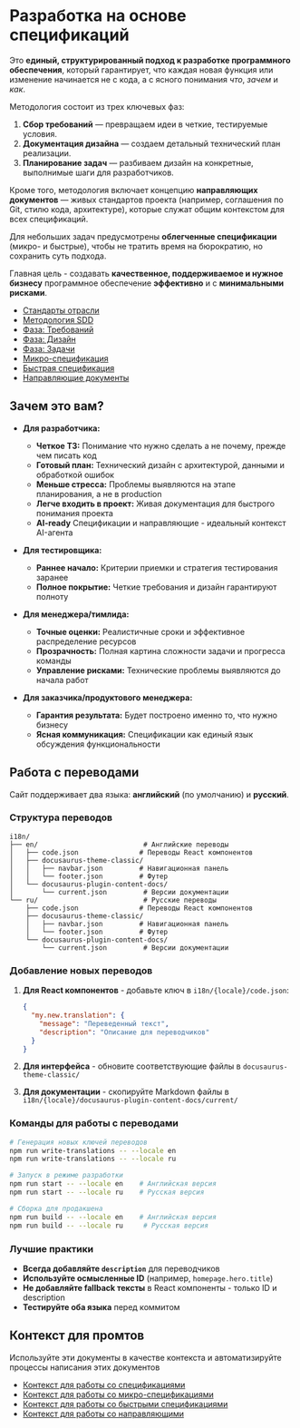 # Разработка на основе спецификаций

Это **единый, структурированный подход к разработке программного обеспечения**, который гарантирует, что каждая новая функция или изменение начинается не с кода, а с ясного понимания *что*, *зачем* и *как*.

Методология состоит из трех ключевых фаз:

1. **Сбор требований** — превращаем идеи в четкие, тестируемые условия.
2. **Документация дизайна** — создаем детальный технический план реализации.
3. **Планирование задач** — разбиваем дизайн на конкретные, выполнимые шаги для разработчиков.

Кроме того, методология включает концепцию **направляющих документов** — живых стандартов проекта (например, соглашения по Git, стилю кода, архитектуре), которые служат общим контекстом для всех спецификаций.

Для небольших задач предусмотрены **облегченные спецификации** (микро- и быстрые), чтобы не тратить время на бюрократию, но сохранить суть подхода.

Главная цель - создавать **качественное, поддерживаемое и нужное бизнесу** программное обеспечение **эффективно** и с **минимальными рисками**.

* [Стандарты отрасли](./01.standards.md)
* [Методология SDD](./02.methodology.md)
* [Фаза: Требований](./03.requirements_phase.md)
* [Фаза: Дизайн](./04.design_phase.md)
* [Фаза: Задачи](./05.tasks_phase.md)
* [Микро-спецификация](./06.micro_specification.md)
* [Быстрая спецификация](./07.quick_specification.md)
* [Направляющие документы](./08.steering_documents.md)

## Зачем это вам?

* **Для разработчика:**
  * **Четкое ТЗ:** Понимание что нужно сделать а не почему, прежде чем писать код
  * **Готовый план:** Технический дизайн с архитектурой, данными и обработкой ошибок
  * **Меньше стресса:** Проблемы выявляются на этапе планирования, а не в production
  * **Легче входить в проект:** Живая документация для быстрого понимания проекта
  * **AI-ready** Спецификации и направляющие - идеальный контекст AI-агента

* **Для тестировщика:**
  * **Раннее начало:** Критерии приемки и стратегия тестирования заранее
  * **Полное покрытие:** Четкие требования и дизайн гарантируют полноту

* **Для менеджера/тимлида:**
  * **Точные оценки:** Реалистичные сроки и эффективное распределение ресурсов
  * **Прозрачность:** Полная картина сложности задачи и прогресса команды
  * **Управление рисками:** Технические проблемы выявляются до начала работ

* **Для заказчика/продуктового менеджера:**
  * **Гарантия результата:** Будет построено именно то, что нужно бизнесу
  * **Ясная коммуникация:** Спецификации как единый язык обсуждения функциональности

## Работа с переводами

Сайт поддерживает два языка: **английский** (по умолчанию) и **русский**.

### Структура переводов

```
i18n/
├── en/                          # Английские переводы
│   ├── code.json               # Переводы React компонентов
│   ├── docusaurus-theme-classic/
│   │   ├── navbar.json         # Навигационная панель
│   │   └── footer.json         # Футер
│   └── docusaurus-plugin-content-docs/
│       └── current.json         # Версии документации
└── ru/                          # Русские переводы
    ├── code.json               # Переводы React компонентов
    ├── docusaurus-theme-classic/
    │   ├── navbar.json         # Навигационная панель
    │   └── footer.json         # Футер
    └── docusaurus-plugin-content-docs/
        └── current.json         # Версии документации
```

### Добавление новых переводов

1. **Для React компонентов** - добавьте ключ в `i18n/{locale}/code.json`:

   ```json
   {
     "my.new.translation": {
       "message": "Переведенный текст",
       "description": "Описание для переводчиков"
     }
   }
   ```

2. **Для интерфейса** - обновите соответствующие файлы в `docusaurus-theme-classic/`

3. **Для документации** - скопируйте Markdown файлы в `i18n/{locale}/docusaurus-plugin-content-docs/current/`

### Команды для работы с переводами

```bash
# Генерация новых ключей переводов
npm run write-translations -- --locale en
npm run write-translations -- --locale ru

# Запуск в режиме разработки
npm run start -- --locale en    # Английская версия
npm run start -- --locale ru    # Русская версия

# Сборка для продакшена
npm run build -- --locale en    # Английская версия
npm run build -- --locale ru     # Русская версия
```

### Лучшие практики

* **Всегда добавляйте `description`** для переводчиков
* **Используйте осмысленные ID** (например, `homepage.hero.title`)
* **Не добавляйте fallback тексты** в React компоненты - только ID и description
* **Тестируйте оба языка** перед коммитом

## Контекст для промтов

Используйте эти документы в качестве контекста и автоматизируйте процессы написания этих документов

* [Контекст для работы со спецификациями](./promts/context.md)
* [Контекст для работы со микро-спецификациями](./promts/micro_context.md)
* [Контекст для работы со быстрыми спецификациями](./promts/quick_context.md)
* [Контекст для работы со направляющими](./promts/steering.md)
